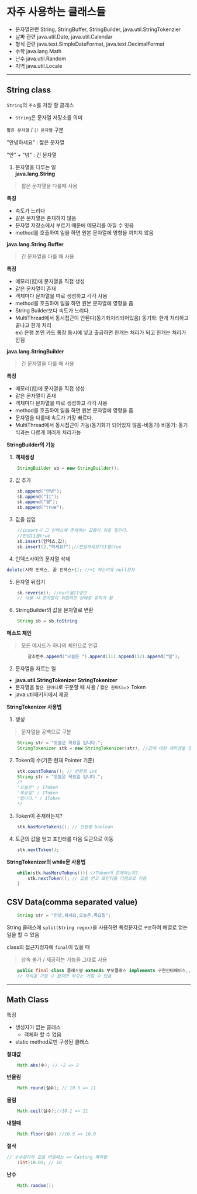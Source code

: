 # 자주 사용하는 클래스들
- 문자열관련
	String, StringBuffer, StringBuilder, java.util.StringTokenzier
- 날짜 관련
	java.util.Date, java.util.Calendar
- 형식 관련
	java.text.SimpleDateFormat, java.text.DecimalFormat
- 수학
	java.lang.Math
- 난수
	java.util.Random
- 지역
	java.util.Locale
--- 
## String class
`String`의 `주소`를 저장 할 클래스
- `String`은 문자열 저장소를 의미

`짧은 문자열` / `긴 문자열` 구분

"안녕하세요" : 짧은 문자열

"안" + "녕" : 긴 문자열

1. 문자열을 다루는 일<br>
**java.lang.String**
> 짧은 문자열을 다룰때 사용

**특징**<br>
- 속도가 느리다<br>
- 같은 문자열은 존재하지 않음
- 문자열 저장소에서 부르기 때문에 메모리를 아낄 수 잇음
- method를 호출하여 일을 하면 원본 문자열에 영향을 끼치지 않음

**java.lang.String.Buffer**
> 긴 문자열을 다룰 때 사용

**특징**<br>

- 메모리(힙)에 문자열을 직접 생성<br>
- 같은 문자열이 존재<br>
- 객체마다 문자열을 따로 생성하고 각각 사용<br>
- method를 호출하여 일을 하면 원본 문자열에 영향을 줌<br>
- String Builder보다 속도가 느리다.
- MultiThread에서 동시접근이 안된다(동기화처리되어있음)
동기화: 한개 처리하고 끝나고 한개 처리<br>
ex) 은행 본인 카드 통장 동시에 넣고 출금하면 한개는 처리가 되고 한개는 처리가 안됨

**java.lang.StringBuilder**
> 긴 문자열을 다룰 때 사용

**특징**<br>

- 메모리(힙)에 문자열을 직접 생성<br>
- 같은 문자열이 존재<br>
- 객체마다 문자열을 따로 생성하고 각각 사용<br>
- method를 호출하여 일을 하면 원본 문자열에 영향을 줌
- 문자열을 다룰때 속도가 가장 빠르다.
- MultiThread에서 동시접근이 가능(동기화가 되어있지 않음-비동기)
비동기: 동기식과는 다르게 여러개 처리가능

**StringBuilder의 기능**
1. **객체생성**
```java
    StringBuilder sb = new StringBuilder();
```

2. 값 추가
```java
    sb.append("안녕");
    sb.append("11");
    sb.append("월");
    sb.append("true");
```
3. 값을 삽입
```java
    //insert시 그 인덱스에 존재하는 값들이 뒤로 밀린다.
    //안녕11월true
    sb.insert(인덱스,값);
    sb.insert(2,"하세요?");//안녕하세요?11월true
```

4. 인덱스사이의 문자열 삭제
```java
delete(시작 인덱스, 끝 인덱스+1); //+1 하는이유 null문자
```

5. 문자열 뒤집기
```java
    sb.reverse(); //eurt월11녕안
    // 사용 시 문자열이 뒤집혀진 상태로 유지가 됨
```

6. StringBuilder의 값을 문자열로 변환
```java
    String sb = sb.toString
```

**메소드 체인**
> 모든 메서드가 하나의 체인으로 연결
```java
		참조변수.append("오늘은 ").append(11).append(12).append("일");
```

2. 문자열을 자르는 일
- **java.util.StringTokenizer**
**StringTokenizer**
- 문자열을 `짧은 한마디`로 구분할 때 사용 / `짧은 한마디`=> Token
- java.util패키지에서 제공

**StringTokenizer 사용법**
1. 생성
> 문자열을 공백으로 구분
```java
    String str = "오늘은 목요일 입니다.";
    StringTokenizer stk = new StringTokenizer(str); //값에 대한 제어권을 얻는다.
```

2. Token의 수(기준:현재 Pointer 기준)
```java
	stk.countTokens(); // 반환형 int
    String str = "오늘은 목요일 입니다.";
    /*
    "오늘은" / 1Token
    "목요일" / 1Token
    "입니다." / 1Token
    */
```
3. Token이 존재하는지?
```java
    stk.hasMoreTokens(); // 반환형 boolean
```

4. 토큰의 값을 얻고 포인터를 다음 토큰으로 이동
```java
    stk.nextToken(); 
```
**StringTokenizer의 while문 사용법**
```java
    while(stk.hasMoreTokens()){ //Token이 존재하는지?
        stk.nextToken(); // 값을 얻고 포인터를 다음으로 이동 
    }

```
## CSV Data(comma separated value)
```java
    String str = "안녕,하세요,오늘은,목요일";
```

String 클래스에 `split(String regex)`을 사용하면 특정문자로 `구분`하여 배열로 얻는 일을 할 수 있음


class의 접근지정자에 `final`이 있을 때
> 상속 불가 / 제공하는 기능을 그대로 사용
```java
    public final class 클래스명 extends 부모클래스 implements 구현인터페이스,,,{ }
    // 자식을 가질 수 없지만 부모는 가질 수 있음
```
---
## Math Class
특징
- 생성자가 없는 클래스
    - 객체화 할 수 없음
- static method로만 구성된 클래스

**절대값**
```java
    Math.abs(수); // -2 => 2
```

**반올림**
```java
    Math.round(실수); // 10.5 => 11
```

**올림**
```java
    Math.ceil(실수);//10.1 => 11
```

**내릴때**
```java
    Math.floor(실수) //10.9 => 10.0
```

**절삭**
```java
// 소수점이하 값을 버릴때는 => Casting 해야함
    (int)10.01; // 10
```

**난수**
```java
    Math.ramdom(); 
```